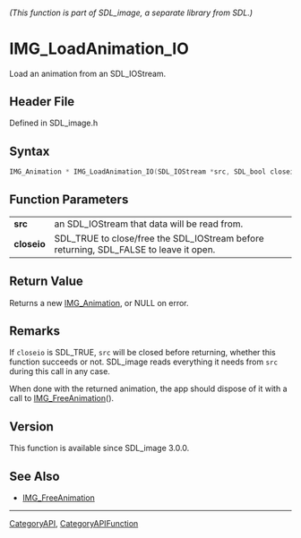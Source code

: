 ###### (This function is part of SDL_image, a separate library from SDL.)
# IMG_LoadAnimation_IO

Load an animation from an SDL_IOStream.

## Header File

Defined in SDL_image.h

## Syntax

```c
IMG_Animation * IMG_LoadAnimation_IO(SDL_IOStream *src, SDL_bool closeio);

```

## Function Parameters

|                 |                                                                                       |
| --------------- | ------------------------------------------------------------------------------------- |
| **src**         | an SDL_IOStream that data will be read from.                                          |
| **closeio**     | SDL_TRUE to close/free the SDL_IOStream before returning, SDL_FALSE to leave it open. |

## Return Value

Returns a new [IMG_Animation](IMG_Animation), or NULL on error.

## Remarks

If `closeio` is SDL_TRUE, `src` will be closed before returning, whether
this function succeeds or not. SDL_image reads everything it needs from
`src` during this call in any case.

When done with the returned animation, the app should dispose of it with a
call to [IMG_FreeAnimation](IMG_FreeAnimation)().

## Version

This function is available since SDL_image 3.0.0.

## See Also

* [IMG_FreeAnimation](IMG_FreeAnimation)

----
[CategoryAPI](CategoryAPI), [CategoryAPIFunction](CategoryAPIFunction)

